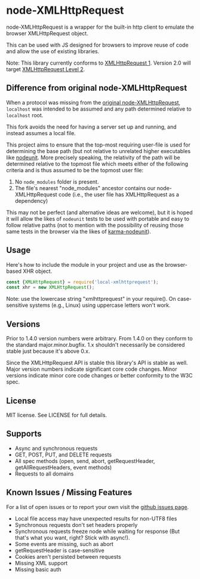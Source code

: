# node-XMLHttpRequest #

node-XMLHttpRequest is a wrapper for the built-in http client to emulate the
browser XMLHttpRequest object.

This can be used with JS designed for browsers to improve reuse of code and
allow the use of existing libraries.

Note: This library currently conforms to [XMLHttpRequest 1](http://www.w3.org/TR/XMLHttpRequest/). Version 2.0 will target [XMLHttpRequest Level 2](http://www.w3.org/TR/XMLHttpRequest2/).

## Difference from original node-XMLHttpRequest ##

When a protocol was missing from the [original node-XMLHttpRequest](https://github.com/driverdan/node-XMLHttpRequest/),
`localhost` was intended to be assumed and any path determined relative to
`localhost` root.

This fork avoids the need for having a server set up and running, and
instead assumes a local file.

This project aims to ensure that the top-most requiring user-file is
used for determining the base path (but not relative to unrelated
higher executables like [nodeunit](https://github.com/caolan/nodeunit). More
precisely speaking, the relativity of the path will be determined
relative to the topmost file which meets either of the following
criteria and is thus assumed to be the topmost user file:

1. No `node_modules` folder is present.
1. The file's nearest "node_modules" ancestor contains our
node-XMLHttpRequest code (i.e., the user file has XMLHttpRequest as a dependency)

This may not be perfect (and alternative ideas are welcome), but it
is hoped it will allow the likes of `nodeunit` tests to be used with
portable and easy to follow relative paths (not to mention with the
possibility of reusing those same tests in the browser via the likes of
[karma-nodeunit](https://github.com/karma-runner/karma-nodeunit)).

## Usage ##

Here's how to include the module in your project and use as the browser-based
XHR object.

```js
const {XMLHttpRequest} = require('local-xmlhttprequest');
const xhr = new XMLHttpRequest();
```

Note: use the lowercase string "xmlhttprequest" in your require(). On
case-sensitive systems (e.g., Linux) using uppercase letters won't work.

## Versions ##

Prior to 1.4.0 version numbers were arbitrary. From 1.4.0 on they conform to
the standard major.minor.bugfix. 1.x shouldn't necessarily be considered
stable just because it's above 0.x.

Since the XMLHttpRequest API is stable this library's API is stable as
well. Major version numbers indicate significant core code changes.
Minor versions indicate minor core code changes or better conformity to
the W3C spec.

## License ##

MIT license. See LICENSE for full details.

## Supports ##

* Async and synchronous requests
* GET, POST, PUT, and DELETE requests
* All spec methods (open, send, abort, getRequestHeader,
  getAllRequestHeaders, event methods)
* Requests to all domains

## Known Issues / Missing Features ##

For a list of open issues or to report your own visit the [github issues
page](https://github.com/driverdan/node-XMLHttpRequest/issues).

* Local file access may have unexpected results for non-UTF8 files
* Synchronous requests don't set headers properly
* Synchronous requests freeze node while waiting for response (But that's what you want, right? Stick with async!).
* Some events are missing, such as abort
* getRequestHeader is case-sensitive
* Cookies aren't persisted between requests
* Missing XML support
* Missing basic auth
